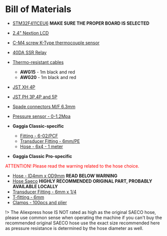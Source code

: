 # Bill of Materials

  * [STM32F411CEU6](https://www.aliexpress.com/item/1005001456186625.html) **MAKE SURE THE PROPER BOARD IS SELECTED**
  * [2.4" Nextion LCD](https://bit.ly/3CAUzPj)
  * [C-M4 screw K-Type thermocouple sensor](https://www.aliexpress.com/item/1005004948080451.html)
  * [40DA SSR Relay](https://www.aliexpress.com/item/4000045425145.html)
  * [Thermo-resistant cables](https://bit.ly/3tjSQbI)
    * **AWG15** - 1m black and red 
    * **AWG20** - 1m black and red
  * [JST XH 4P](https://www.aliexpress.us/item/2251832768103991.html)
  * [JST PH 3P,4P and 5P](https://www.aliexpress.com/item/4000091077742.html)

  * [Spade connectors M/F 6.3mm](https://bit.ly/2Sjrkhu)
  * [Pressure sensor - 0-1.2Mpa](https://www.aliexpress.com/item/4000756631924.html)

* **Gaggia Classic-specific**

  * [Fitting - 6-02/PCF ](https://www.aliexpress.com/item/4001338642124.html)
  * [Transducer Fitting - 6mm/PE](https://www.aliexpress.com/item/4001338085412.html)
  * [Hose - 6x4 - 1 meter](https://www.aliexpress.com/item/4000383354010.html)

* **Gaggia Classic Pro-specific**
<div style='color: red'>ATTENTION! Please read the warning related to the hose choice.</div>

  * [Hose - ID4mm x OD9mm](https://www.aliexpress.com/item/1005001729453617.html) **READ BELOW WARNING**
  * [Hose Saeco](https://www.ebay.co.uk/itm/115431428020) **HIGHLY RECOMMENDED ORIGINAL PART, PROBABLY AVAILABLE LOCALLY**
  * [Transducer Fitting - 6mm x 1/4](https://www.aliexpress.com/item/33059380672.html)
  * [T-fitting - 6mm](https://www.aliexpress.com/item/1005002749996345.html)
  * [Clamps - 100pcs and plier](https://www.aliexpress.com/item/1005003341137707.html) 

!> The Aliexpress hose IS NOT rated as high as the original SAECO hose, please use common sense when operating the machine if you can't buy the recommended original SAECO hose use the exact size recommended here as pressure resistance is determined by the hose diameter as well.
